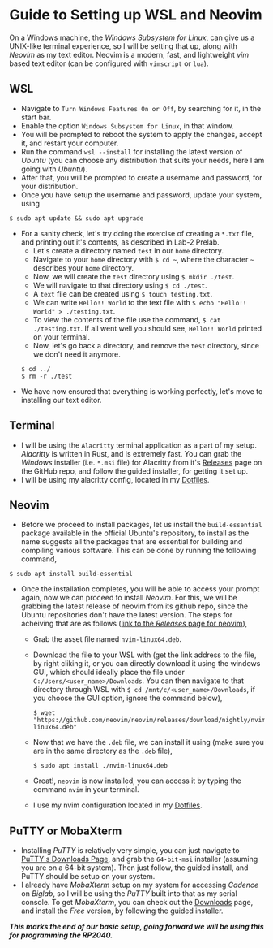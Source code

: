 # Guide to Setting up WSL and Neovim

On a Windows machine, the *Windows Subsystem for Linux*, can give us a UNIX-like terminal
experience, so I will be setting that up, along with *Neovim* as my text editor. Neovim is
a modern, fast, and lightweight *vim* based text editor (can be configured with `vimscript` or
`lua`).

## WSL

- Navigate to `Turn Windows Features On or Off`, by searching for it, in the start bar.
- Enable the option `Windows Subsystem for Linux`, in that window.
- You will be prompted to reboot the system to apply the changes, accept it, and restart your computer.
- Run the command `wsl --install` for installing the latest version of *Ubuntu* (you can choose any distribution that suits
your needs, here I am going with *Ubuntu*).
- After that, you will be prompted to create a username and password, for your distribution.
- Once you have setup the username and password, update your system, using
```
$ sudo apt update && sudo apt upgrade
```
- For a sanity check, let's try doing the exercise of creating a `*.txt` file, and printing out it's
contents, as described in Lab-2 Prelab.
    - Let's create a directory named `test` in our `home` directory.
    - Navigate to your `home` directory with `$ cd ~`, where the character `~` describes your `home` directory.
    - Now, we will create the `test` directory using `$ mkdir ./test`.
    - We will navigate to that directory using `$ cd ./test`.
    - A `text` file can be created using `$ touch testing.txt`.
    - We can write `Hello!! World` to the text file with `$ echo "Hello!! World" > ./testing.txt`.
    - To view the contents of the file use the command, `$ cat ./testing.txt`. If all went well you should see,
    `Hello!! World` printed on your terminal.
    - Now, let's go back a directory, and remove the `test` directory, since we don't need it anymore.
    ```
    $ cd ../
    $ rm -r ./test
    ```
- We have now ensured that everything is working perfectly, let's move to installing our text editor.


## Terminal

- I will be using the `Alacritty` terminal application as a part of my setup. *Alacritty* is written in Rust, and is extremely fast. You can grab the
    *Windows* installer (i.e. `*.msi` file) for Alacritty from it's [Releases](https://github.com/alacritty/alacritty/releases) page on the GitHub repo,
    and follow the guided installer, for getting it set up.
- I will be using my alacritty config, located in my [Dotfiles](https://github.com/Ruturajn/Dotfiles/tree/main/alacritty).


## Neovim

- Before we proceed to install packages, let us install the `build-essential` package available in the official
Ubuntu's repository, to install as the name suggests all the packages that are essential for building and compiling
various software. This can be done by running the following command,
```
$ sudo apt install build-essential
```
- Once the installation completes, you will be able to access your prompt again, now we can proceed to install
*Neovim*. For this, we will be grabbing the latest release of neovim from its github repo, since the Ubuntu
repositories don't have the latest version. The steps for acheiving that are as follows ([link to the *Releases* page for neovim](https://github.com/neovim/neovim/releases)),
    - Grab the asset file named `nvim-linux64.deb`.
    - Download the file to your WSL with (get the link address to the file, by right cliking it, or you
        can directly download it using the windows GUI, which should ideally place the file under `C:/Users/<user_name>/Downloads`.
        You can then navigate to that directory through WSL with `$ cd /mnt/c/<user_name>/Downloads`, if you choose the GUI option,
        ignore the command below),

        ```
        $ wget "https://github.com/neovim/neovim/releases/download/nightly/nvim-linux64.deb"
        ```
    - Now that we have the `.deb` file, we can install it using (make sure you are in the same directory as the `.deb` file),
        ```
        $ sudo apt install ./nvim-linux64.deb
        ```
    - Great!, `neovim` is now installed, you can access it by typing the command `nvim` in your terminal.
    - I use my nvim configuration located in my [Dotfiles](https://github.com/Ruturajn/Dotfiles/tree/main/nvim).


## PuTTY or MobaXterm

- Installing *PuTTY* is relatively very simple, you can just navigate to [PuTTY's Downloads Page](https://www.chiark.greenend.org.uk/~sgtatham/putty/latest.html), and grab
    the `64-bit-msi` installer (assuming you are on a 64-bit system). Then just follow, the guided install, and PuTTY should be setup on your system.
- I already have *MobaXterm* setup on my system for accessing *Cadence* on *Biglab*, so I will be using the *PuTTY* built into that as my serial console. To get *MobaXterm*,
    you can check out the [Downloads](https://mobaxterm.mobatek.net/download.html) page, and install the *Free* version, by following the guided installer.


***This marks the end of our basic setup, going forward we will be using this for programming the RP2040.***
